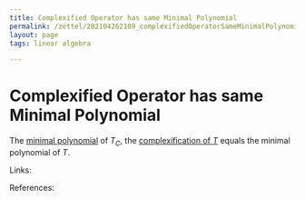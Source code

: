 ```yaml
---
title: Complexified Operator has same Minimal Polynomial
permalink: /zettel/202104262109_complexifiedOperatorSameMinimalPolynomial
layout: page
tags: linear algebra

---
```

# Complexified Operator has same Minimal Polynomial

The [minimal polynomial](202104241845_minimalPolynomialDefinition) of $T_C$, the [complexification of $T$](202104251532_complexificationOperator) 
equals the minimal polynomial of $T$.

Links: 

References: 

